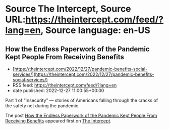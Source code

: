 # Source The Intercept, Source URL:https://theintercept.com/feed/?lang=en, Source language: en-US

## How the Endless Paperwork of the Pandemic Kept People From Receiving Benefits
 - [https://theintercept.com/2022/12/27/pandemic-benefits-social-services/](https://theintercept.com/2022/12/27/pandemic-benefits-social-services/)
 - RSS feed: https://theintercept.com/feed/?lang=en
 - date published: 2022-12-27 11:00:55+00:00

<p>Part 1 of “Insecurity” — stories of Americans falling through the cracks of the safety net during the pandemic.</p>
<p>The post <a href="https://theintercept.com/2022/12/27/pandemic-benefits-social-services/" rel="nofollow">How the Endless Paperwork of the Pandemic Kept People From Receiving Benefits</a> appeared first on <a href="https://theintercept.com" rel="nofollow">The Intercept</a>.</p>
